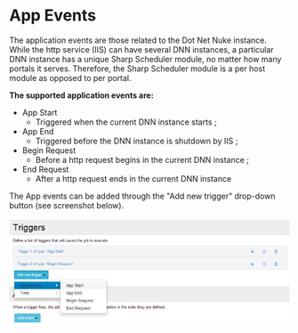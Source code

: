 # App Events

The application events are those related to the Dot Net Nuke instance. While the http service (IIS) can have several DNN instances, a particular DNN instance has a unique Sharp Scheduler module, no matter how many portals it serves. Therefore, the Sharp Scheduler module is a per host module as opposed to per portal.

**The supported application events are:**
* App Start 
  - Triggered when the current DNN instance starts ;
* App End
  - Triggered before the DNN instance is shutdown by IIS ;
* Begin Request 
  - Before a http request begins in the current DNN instance ;
* End Request 
  - After a http request ends in the current DNN instance

The App events can be added through the "Add new trigger" drop-down button (see screenshot below). 

![](../assets/app-events.png)